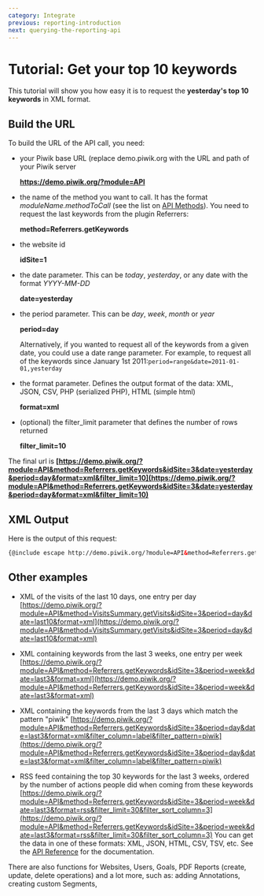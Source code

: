 ```yaml
---
category: Integrate
previous: reporting-introduction
next: querying-the-reporting-api
---
```

# Tutorial: Get your top 10 keywords

This tutorial will show you how easy it is to request the **yesterday's top 10 keywords** in XML format.

## Build the URL

To build the URL of the API call, you need:

- your Piwik base URL (replace demo.piwik.org with the URL and path of your Piwik server

    **https://demo.piwik.org/?module=API**

- the name of the method you want to call. It has the format _moduleName.methodToCall_ (see the list on [API Methods](/api-reference/reporting-api#api-method-list)). You need to request the last keywords from the plugin Referrers:

    **method=Referrers.getKeywords**

- the website id

    **idSite=1**

- the date parameter. This can be _today_, _yesterday_, or any date with the format _YYYY-MM-DD_

    **date=yesterday**

- the period parameter. This can be _day_, _week_, _month_ or _year_

    **period=day**

    Alternatively, if you wanted to request all of the keywords from a given date, you could use a date range parameter. For example, to request all of the keywords since January 1st 2011:`period=range&date=2011-01-01,yesterday`

- the format parameter. Defines the output format of the data: XML, JSON, CSV, PHP (serialized PHP), HTML (simple html)

    **format=xml**

- (optional) the filter_limit parameter that defines the number of rows returned

    **filter_limit=10**

The final url is **[https://demo.piwik.org/?module=API&method=Referrers.getKeywords&idSite=3&date=yesterday&period=day&format=xml&filter_limit=10](https://demo.piwik.org/?module=API&method=Referrers.getKeywords&idSite=3&date=yesterday&period=day&format=xml&filter_limit=10)**

## XML Output

Here is the output of this request:

```xml
{@include escape http://demo.piwik.org/?module=API&method=Referrers.getKeywords&idSite=3&date=yesterday&period=day&format=xml&filter_limit=10}
```

## Other examples

*   XML of the visits of the last 10 days, one entry per day
[https://demo.piwik.org/?module=API&method=VisitsSummary.getVisits&idSite=3&period=day&date=last10&format=xml](https://demo.piwik.org/?module=API&method=VisitsSummary.getVisits&idSite=3&period=day&date=last10&format=xml)

*   XML containing keywords from the last 3 weeks, one entry per week
[https://demo.piwik.org/?module=API&method=Referrers.getKeywords&idSite=3&period=week&date=last3&format=xml](https://demo.piwik.org/?module=API&method=Referrers.getKeywords&idSite=3&period=week&date=last3&format=xml)

*   XML containing the keywords from the last 3 days which match the pattern "piwik"
[https://demo.piwik.org/?module=API&method=Referrers.getKeywords&idSite=3&period=day&date=last3&format=xml&filter_column=label&filter_pattern=piwik](https://demo.piwik.org/?module=API&method=Referrers.getKeywords&idSite=3&period=day&date=last3&format=xml&filter_column=label&filter_pattern=piwik)

*   RSS feed containing the top 30 keywords for the last 3 weeks,  ordered by the number of actions people did when coming from these  keywords
[https://demo.piwik.org/?module=API&method=Referrers.getKeywords&idSite=3&period=week&date=last3&format=rss&filter_limit=30&filter_sort_column=3](https://demo.piwik.org/?module=API&method=Referrers.getKeywords&idSite=3&period=week&date=last3&format=rss&filter_limit=30&filter_sort_column=3)
You can get the data in one of these formats: XML, JSON, HTML, CSV, TSV, etc. See the [API Reference](/api-reference/reporting-api) for the documentation.

There are also functions for Websites, Users, Goals, PDF Reports (create, update, delete operations) and a lot more, such as: adding Annotations, creating custom Segments,
